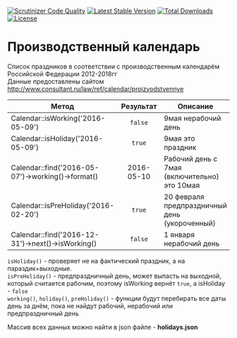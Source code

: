 [![Scrutinizer Code Quality](https://scrutinizer-ci.com/g/carono/production-calendar/badges/quality-score.png?b=master)](https://scrutinizer-ci.com/g/carono/production-calendar/?branch=master)
[![Latest Stable Version](https://poser.pugx.org/carono/production-calendar/v/stable)](https://packagist.org/packages/carono/production-calendar)
[![Total Downloads](https://poser.pugx.org/carono/production-calendar/downloads)](https://packagist.org/packages/carono/production-calendar)
[![License](https://poser.pugx.org/carono/production-calendar/license)](https://packagist.org/packages/carono/production-calendar)

# Производственный календарь

Список праздников в соответствии с производственным календарём Российской Федерации 2012-2018гг  
Данные предоставлены сайтом http://www.consultant.ru/law/ref/calendar/proizvodstvennye

|Метод|Результат|Описание|
|---|:--:|---|
|Calendar::isWorking('2016-05-09')|`false`|9мая нерабочий день
|Calendar::isHoliday('2016-05-09')|`true`|9мая это праздник
|Calendar::find('2016-05-07')->working()->format()|2016-05-10|Рабочий день с 7мая (включительно) это 10мая
|Calendar::isPreHoliday('2016-02-20')|`true`|20 февраля предпраздничный день (укороченный)
|Calendar::find('2016-12-31')->next()->isWorking()|`false`|1 января нерабочий день

`isHoliday()` - проверяет не на фактический праздник, а на параздик+выходные.  
`isPreHoliday()` - предпраздничный день, может выпасть на выходной, который считается рабочим, поэтому isWorking вернёт `true`, а isHoliday - `false`  
`working()`, `holiday()`, `preHoliday()` - функции будут перебирать все даты день за днём, пока не найдут рабочий, нерабочий или предпраздничный день

Массив всех данных можно найти в json файле - **holidays.json**